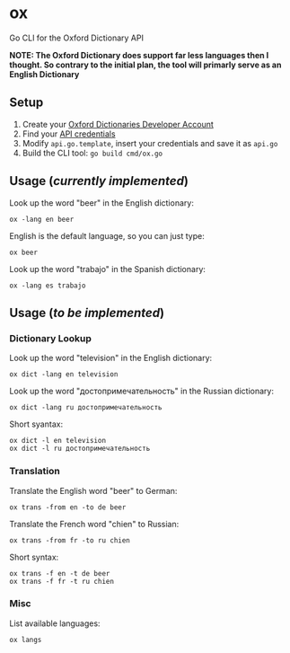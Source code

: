 # ox

Go CLI for the Oxford Dictionary API

**NOTE: The Oxford Dictionary does support far less languages then I thought. So contrary to the initial plan, the tool will primarly serve as an English Dictionary**

## Setup

1. Create your [Oxford Dictionaries Developer Account](https://developer.oxforddictionaries.com/)
2. Find your [API credentials](https://developer.oxforddictionaries.com/admin/applications)
3. Modify `api.go.template`, insert your credentials and save it as `api.go`
4. Build the CLI tool: `go build cmd/ox.go`

## Usage (*currently implemented*)

Look up the word "beer" in the English dictionary:

`ox -lang en beer`

English is the default language, so you can just type:

`ox beer`

Look up the word "trabajo" in the Spanish dictionary:

`ox -lang es trabajo`

## Usage (*to be implemented*)

### Dictionary Lookup

Look up the word "television" in the English dictionary:

`ox dict -lang en television`

Look up the word "достопримечательность" in the Russian dictionary:

`ox dict -lang ru достопримечательность`

Short syantax:

```
ox dict -l en television
ox dict -l ru достопримечательность
```

### Translation

Translate the English word "beer" to German:

`ox trans -from en -to de beer`

Translate the French word "chien" to Russian:

`ox trans -from fr -to ru chien`

Short syntax:

```
ox trans -f en -t de beer
ox trans -f fr -t ru chien
```

### Misc

List available languages:

`ox langs`
